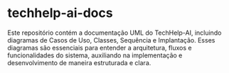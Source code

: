 # techhelp-ai-docs
Este repositório contém a documentação UML do TechHelp-AI, incluindo diagramas de Casos de Uso, Classes, Sequência e Implantação. Esses diagramas são essenciais para entender a arquitetura, fluxos e funcionalidades do sistema, auxiliando na implementação e desenvolvimento de maneira estruturada e clara.
